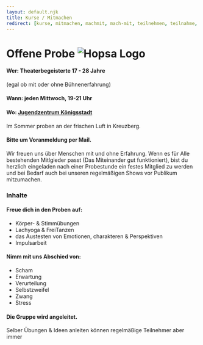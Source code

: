 ```yaml
---
layout: default.njk
title: Kurse / Mitmachen
redirect: [kurse, mitmachen, machmit, mach-mit, teilnehmen, teilnahme, teilnehmer, course, participate, lernen, ueben, uben, proben, probe]
---
```


# Offene Probe <img src="/assets/favicon/favicon_transparent.png" alt="Hopsa Logo" class="w-16 h-16 inline -mt-5">

#### Wer: Theaterbegeisterte 17 - 28 Jahre
(egal ob mit oder ohne Bühnenerfahrung)

#### Wann: jeden Mittwoch, 19-21 Uhr 

#### Wo: <a href="http://www.jugendhaus-koenigstadt.de/">Jugendzentrum Königsstadt</a>
<!-- <a href="https://www.google.com/maps/place/Jugendkulturzentrum+K%C3%B6nigstadt/@52.5305617,13.4107669,17z/data=!3m1!4b1!4m6!3m5!1s0x47a84e1d37856ad7:0x358a76430490a4c!8m2!3d52.5305617!4d13.4133418!16s%2Fg%2F113dfcw7n?entry=ttu">Google Maps</a> -->
Im Sommer proben an der frischen Luft in Kreuzberg.

#### Bitte um Voranmeldung per Mail. 

Wir freuen uns über Menschen mit und ohne Erfahrung. Wenn es für Alle bestehenden Mitlgieder passt (Das Miteinander gut funktioniert), bist du herzlich eingeladen nach einer Probestunde ein festes Mitglied zu werden und bei Bedarf auch bei unseren regelmäßigen Shows vor Publikum mitzumachen.

### Inhalte

#### Freue dich in den Proben auf:
<ul class="space-y-2 list-disc list-inside pl-2">
    <li>Körper- & Stimmübungen</li>
    <li>Lachyoga & FreiTanzen</li>
    <li>das Austesten von Emotionen, charakteren & Perspektiven</li>
    <li>Impulsarbeit</li>
</ul>

#### Nimm mit uns Abschied von:
<ul class="space-y-2 list-disc list-inside pl-2">
    <li>Scham</li>
    <li>Erwartung</li>
    <li>Verurteilung</li>
    <li>Selbstzweifel</li>
    <li>Zwang</li>
    <li>Stress</li>
</ul>

#### Die Gruppe wird angeleitet. 
Selber Übungen & Ideen anleiten können regelmäßige Teilnehmer aber immer 
